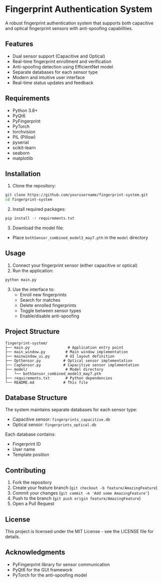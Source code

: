 # Fingerprint Authentication System

A robust fingerprint authentication system that supports both capacitive and optical fingerprint sensors with anti-spoofing capabilities.

## Features

- Dual sensor support (Capacitive and Optical)
- Real-time fingerprint enrollment and verification
- Anti-spoofing detection using EfficientNet model
- Separate databases for each sensor type
- Modern and intuitive user interface
- Real-time status updates and feedback

## Requirements

- Python 3.8+
- PyQt6
- PyFingerprint
- PyTorch
- torchvision
- PIL (Pillow)
- pyserial
- scikit-learn
- seaborn
- matplotlib

## Installation

1. Clone the repository:
```bash
git clone https://github.com/yourusername/fingerprint-system.git
cd fingerprint-system
```

2. Install required packages:
```bash
pip install -r requirements.txt
```

3. Download the model file:
- Place `bothSensor_combined_model3_may7.pth` in the `model` directory

## Usage

1. Connect your fingerprint sensor (either capacitive or optical)
2. Run the application:
```bash
python main.py
```

3. Use the interface to:
   - Enroll new fingerprints
   - Search for matches
   - Delete enrolled fingerprints
   - Toggle between sensor types
   - Enable/disable anti-spoofing

## Project Structure

```
fingerprint-system/
├── main.py                 # Application entry point
├── main_window.py         # Main window implementation
├── mainwindow_ui.py       # UI layout definition
├── OptSensor.py          # Optical sensor implementation
├── CapSensor.py          # Capacitive sensor implementation
├── model/                 # Model directory
│   └── bothSensor_combined_model3_may7.pth
├── requirements.txt       # Python dependencies
└── README.md             # This file
```

## Database Structure

The system maintains separate databases for each sensor type:
- Capacitive sensor: `fingerprints_capacitive.db`
- Optical sensor: `fingerprints_optical.db`

Each database contains:
- Fingerprint ID
- User name
- Template position

## Contributing

1. Fork the repository
2. Create your feature branch (`git checkout -b feature/AmazingFeature`)
3. Commit your changes (`git commit -m 'Add some AmazingFeature'`)
4. Push to the branch (`git push origin feature/AmazingFeature`)
5. Open a Pull Request

## License

This project is licensed under the MIT License - see the LICENSE file for details.

## Acknowledgments

- PyFingerprint library for sensor communication
- PyQt6 for the GUI framework
- PyTorch for the anti-spoofing model 
